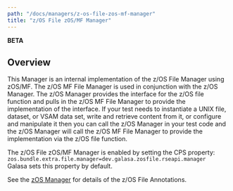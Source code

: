 ```yaml
---
path: "/docs/managers/z-os-file-zos-mf-manager"
title: "z/OS File zOS/MF Manager"
---
```


**BETA**

## Overview
This Manager is an internal implementation of the z/OS File Manager using zOS/MF. The z/OS MF File Manager  is used in conjunction with the z/OS Manager. The z/OS Manager provides the interface for the z/OS file  function and pulls in the z/OS MF File Manager to provide the implementation of the interface. If your  test needs to instantiate a UNIX file, dataset, or VSAM data set, write and retrieve content from it,  or configure and manipulate it then you can call the z/OS Manager in your test code and the z/OS Manager  will call the z/OS MF File Manager to provide the implementation via the z/OS file function.  <p> The z/OS File zOS/MF Manager is enabled by setting the CPS property:<br> <code>zos.bundle.extra.file.manager=dev.galasa.zosfile.rseapi.manager</code><br> Galasa sets this property by default. <p>  See the <a href="/docs/managers/zos-manager">zOS Manager</a> for details of the z/OS File Annotations.





